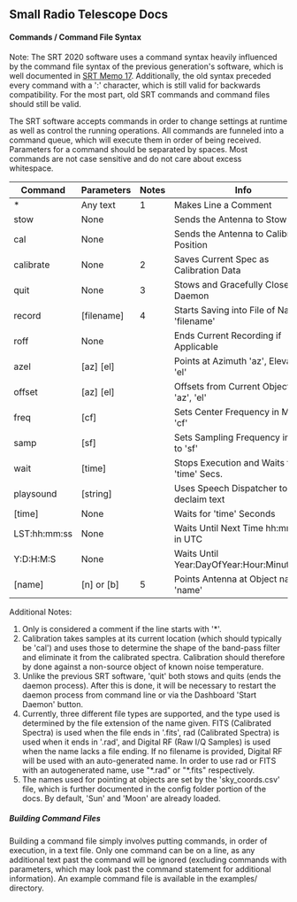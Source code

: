 ## Small Radio Telescope Docs
#### Commands / Command File Syntax

Note: The SRT 2020 software uses a command syntax heavily influenced by the command file syntax of the previous generation's software, which is well documented in [SRT Memo 17](https://www.haystack.mit.edu/wp-content/uploads/2020/07/memo_SRT_017.pdf).  Additionally, the old syntax preceded every command with a ':' character, which is still valid for backwards compatibility.  For the most part, old SRT commands and command files should still be valid.

The SRT software accepts commands in order to change settings at runtime as well as control the running operations.  All commands are funneled into a command queue, which will execute them in order of being received.  Parameters for a command should be separated by spaces.  Most commands are not case sensitive and do not care about excess whitespace.

| Command      | Parameters | Notes |Info                                        |
|--------------|------------|-------|--------------------------------------------|
| *            | Any text   | 1     | Makes Line a Comment                       |
| stow         | None       |       | Sends the Antenna to Stow                  |
| cal          | None       |       | Sends the Antenna to Calibration Position  |
| calibrate    | None       | 2     | Saves Current Spec as Calibration Data     |
| quit         | None       | 3     | Stows and Gracefully Closes Daemon         |
| record       | [filename] | 4     | Starts Saving into File of Name 'filename' |
| roff         | None       |       | Ends Current Recording if Applicable       |
| azel         | [az] [el]  |       | Points at Azimuth 'az', Elevation 'el'     |
| offset       | [az] [el]  |       | Offsets from Current Object by 'az', 'el'  |
| freq         | [cf]       |       | Sets Center Frequency in MHz to 'cf'       |
| samp         | [sf]       |       | Sets Sampling Frequency in MHz to 'sf'     |
| wait         | [time]     |       | Stops Execution and Waits for 'time' Secs. |
| playsound    | [string]   |       | Uses Speech Dispatcher to declaim text     |
| [time]       | None       |       | Waits for 'time' Seconds                   |
| LST:hh:mm:ss | None       |       | Waits Until Next Time hh:mm:ss in UTC      |
| Y:D:H:M:S    | None       |       | Waits Until Year:DayOfYear:Hour:Minute:Sec |
| [name]       | [n] or [b] | 5     | Points Antenna at Object named 'name'      |

Additional Notes:
 1. Only is considered a comment if the line starts with '\*'.
 2. Calibration takes samples at its current location (which should typically be 'cal') and uses those to determine the shape of the band-pass filter and eliminate it from the calibrated spectra.  Calibration should therefore by done against a non-source object of known noise temperature.
 3. Unlike the previous SRT software, 'quit' both stows and quits (ends the daemon process).  After this is done, it will be necessary to restart the daemon process from command line or via the Dashboard 'Start Daemon' button.
 4. Currently, three different file types are supported, and the type used is determined by the file extension of the name given.  FITS (Calibrated Spectra) is used when the file ends in '.fits', rad (Calibrated Spectra) is used when it ends in '.rad', and Digital RF (Raw I/Q Samples) is used when the name lacks a file ending.  If no filename is provided, Digital RF will be used with an auto-generated name.  In order to use rad or FITS with an autogenerated name, use "\*.rad" or "\*.fits" respectively.
 5. The names used for pointing at objects are set by the 'sky_coords.csv' file, which is further documented in the config folder portion of the docs.  By default, 'Sun' and 'Moon' are already loaded.

##### Building Command Files

Building a command file simply involves putting commands, in order of execution, in a text file.  Only one command can be on a line, as any additional text past the command will be ignored (excluding commands with parameters, which may look past the command statement for additional information).  An example command file is available in the examples/ directory.
